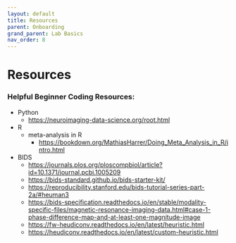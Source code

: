 ```yaml
---
layout: default
title: Resources
parent: Onboarding
grand_parent: Lab Basics
nav_order: 8
---
```


# Resources

### Helpful Beginner Coding Resources:

- Python
    - https://neuroimaging-data-science.org/root.html
- R
    - meta-analysis in R
        - https://bookdown.org/MathiasHarrer/Doing_Meta_Analysis_in_R/intro.html
- BIDS
    - https://journals.plos.org/ploscompbiol/article?id=10.1371/journal.pcbi.1005209
    - https://bids-standard.github.io/bids-starter-kit/
    - https://reproducibility.stanford.edu/bids-tutorial-series-part-2a/#heuman3
    - https://bids-specification.readthedocs.io/en/stable/modality-specific-files/magnetic-resonance-imaging-data.html#case-1-phase-difference-map-and-at-least-one-magnitude-image
    - https://fw-heudiconv.readthedocs.io/en/latest/heuristic.html
    - https://heudiconv.readthedocs.io/en/latest/custom-heuristic.html